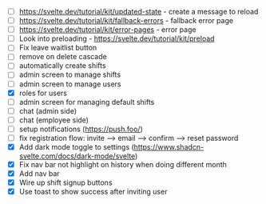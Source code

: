 - [ ] https://svelte.dev/tutorial/kit/updated-state - create a message to reload
- [ ] https://svelte.dev/tutorial/kit/fallback-errors - fallback error page
- [ ] https://svelte.dev/tutorial/kit/error-pages - error page
- [ ] Look into preloading - https://svelte.dev/tutorial/kit/preload
- [ ] Fix leave waitlist button
- [ ] remove on delete cascade
- [ ] automatically create shifts
- [ ] admin screen to manage shifts
- [ ] admin screen to manage users
- [x] roles for users
- [ ] admin screen for managing default shifts
- [ ] chat (admin side)
- [ ] chat (employee side)
- [ ] setup notifications (https://push.foo/)
- [ ] fix registration flow: invite --> email --> confirm --> reset password
- [x] Add dark mode toggle to settings (https://www.shadcn-svelte.com/docs/dark-mode/svelte)
- [x] Fix nav bar not highlight on history when doing different month
- [x] Add nav bar
- [x] Wire up shift signup buttons
- [x] Use toast to show success after inviting user

